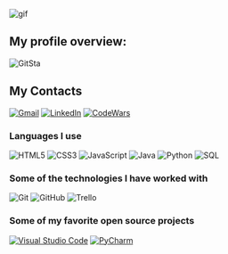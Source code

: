 ![gif](https://media.giphy.com/media/ryKkajMOMjYCQ/giphy.gif)

## My profile overview:
![GitSta](https://github-readme-stats.vercel.app/api?username=thiagolozano&show_icons=true&title_color=fff&icon_color=79ff97&text_color=9f9f9f&bg_color=151515)


## My Contacts
[![Gmail](https://img.shields.io/badge/-GMAIL-D14836?style=for-the-badge&logo=gmail&logoColor=white)](mailto:thiagolozano58@gmail.com)
[![LinkedIn](https://img.shields.io/badge/-LINKEDIN-0077B5?style=for-the-badge&logo=linkedin&logoColor=white)](https://www.linkedin.com/in/thiago-lozano-a88055174/)
[![CodeWars](https://img.shields.io/badge/-CODEWARS-EB802F?style=for-the-badge&logo=codwars&logoColor=white)](https://www.codewars.com/users/ThiagoLozano)


### Languages I use
![HTML5](https://img.shields.io/badge/-HTML5-D1281B?style=flat&logo=html5)
![CSS3](https://img.shields.io/badge/-CSS3-2A3063?style=flat&logo=css3)
![JavaScript](https://img.shields.io/badge/-JavaScript-D1C62A?style=flat&logo=javascript)
![Java](https://img.shields.io/badge/-Java-857119?style=flat&logo=java)
![Python](https://img.shields.io/badge/-Python-000000?style=flat&logo=python)
![SQL](https://img.shields.io/badge/-SQL-000000?style=flat&logo=postgresql)


### Some of the technologies I have worked with
![Git](https://img.shields.io/badge/-Git-222222?style=flat&logo=git&logoColor=F05032)
![GitHub](https://img.shields.io/badge/-GitHub-222222?style=flat&logo=github&logoColor=181717)
![Trello](https://img.shields.io/badge/-Trello-222222?style=flat&logo=trello&logoColor=181717)


### Some of my favorite open source projects
[![Visual Studio Code](https://img.shields.io/badge/-VSCode-444444?style=flat&logo=visual-studio-code&logoColor=007ACC)](https://github.com/microsoft/vscode)
[![PyCharm](https://img.shields.io/badge/-PyCharm-444444?style=flat&logo=pycharm)](https://www.jetbrains.com/pt-br/pycharm/download/#section=windows)
